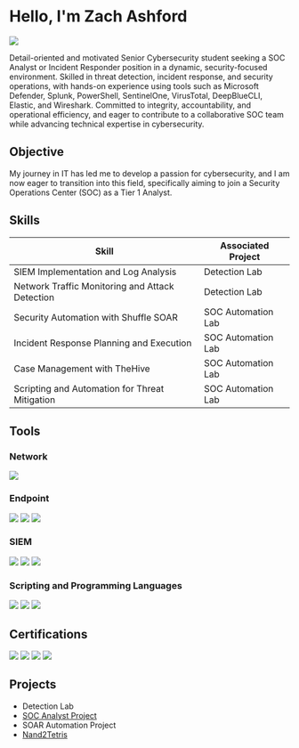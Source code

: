 # Hello, I'm Zach Ashford
<a href="https://linkedin.com/in/zacharyashford1"><img src="https://img.shields.io/badge/-LinkedIn-0072b1?&style=for-the-badge&logo=linkedin&logoColor=white" /></a>


Detail-oriented and motivated Senior Cybersecurity student seeking a SOC Analyst or Incident Responder position in a dynamic, security-focused environment. Skilled in threat detection, incident response, and security operations, with hands-on experience using tools such as Microsoft Defender, Splunk, PowerShell, SentinelOne, VirusTotal, DeepBlueCLI, Elastic, and Wireshark. Committed to integrity, accountability, and operational efficiency, and eager to contribute to a collaborative SOC team while advancing technical expertise in cybersecurity.

## Objective

My journey in IT has led me to develop a passion for cybersecurity, and I am now eager to transition into this field, specifically aiming to join a Security Operations Center (SOC) as a Tier 1 Analyst.

## Skills

| Skill                                         | Associated Project         |
|-----------------------------------------------|----------------------------|
| SIEM Implementation and Log Analysis          | Detection Lab|
| Network Traffic Monitoring and Attack Detection | Detection Lab|
| Security Automation with Shuffle SOAR         | SOC Automation Lab| SOAR Automation Lab
| Incident Response Planning and Execution      | SOC Automation Lab|
| Case Management with TheHive                  | SOC Automation Lab|
| Scripting and Automation for Threat Mitigation | SOC Automation Lab|

## Tools

### Network
<div>
    <img src="https://img.shields.io/badge/-Wireshark-1679A7?&style=for-the-badge&logo=Wireshark&logoColor=white" />
    
</div>

### Endpoint
<div>
    <img src="https://img.shields.io/badge/-Microsoft_Defender_for_Endpoint-00A4EF?&style=for-the-badge&logo=Microsoft&logoColor=white" />
    <img src="https://img.shields.io/badge/-SentinelOne-4B275F?&style=for-the-badge&logo=SentinelOne&logoColor=white" />
    <img src="https://img.shields.io/badge/-DeepBlueCLI-2C5BB4?&style=for-the-badge&logo=windowscommandline&logoColor=white" />
</div>

### SIEM
<div>
    <img src="https://img.shields.io/badge/-Microsoft_Sentinel-0078D4?&style=for-the-badge&logo=Microsoft&logoColor=white" />
    <img src="https://img.shields.io/badge/-Splunk-000000?&style=for-the-badge&logo=Splunk&logoColor=white" />
    <img src="https://img.shields.io/badge/-Elastic-005571?&style=for-the-badge&logo=Elastic&logoColor=white" />
</div>

### Scripting and Programming Languages
<div>
    <img src="https://img.shields.io/badge/-C++-00599C?&style=for-the-badge&logo=cplusplus&logoColor=white" />
    <img src="https://img.shields.io/badge/-PowerShell-5391FE?&style=for-the-badge&logo=powershell&logoColor=white" />
    <img src="https://img.shields.io/badge/-Bash-4EAA25?&style=for-the-badge&logo=gnubash&logoColor=white" />
</div>

## Certifications
<div>
<img src="https://img.shields.io/badge/-Security%2B-FF0000?&style=for-the-badge&logo=CompTIA&logoColor=white" />
<img src="https://img.shields.io/badge/-A%2B-4D4D4D?&style=for-the-badge&logo=CompTIA&logoColor=white" />
<img src="https://img.shields.io/badge/-BTL1-006400?&style=for-the-badge&logoColor=white" />
<img src="https://img.shields.io/badge/-CCD-000080?&style=for-the-badge&logoColor=white" />
</div>

## Projects
- Detection Lab
- <a href="https://medium.com/@zashford6/soc-automation-lab-44cca761b04d">SOC Analyst Project</a>
- SOAR Automation Project
- <a href="https://github.com/intelligent-r00t/Nand2Tetris">Nand2Tetris</a>
